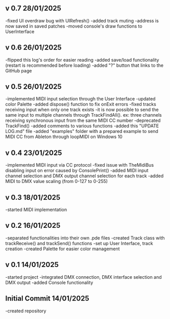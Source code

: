 ## v 0.7		28/01/2025
-fixed UI overdraw bug with UIRefresh()
-added track muting
-address is now saved in saved patches
-moved console's draw functions to UserInterface

## v 0.6 		26/01/2025
-flipped this log's order for easier reading
-added save/load functionality (restart is recommended before loading)
-added "?" button that links to the GitHub page


## v 0.5 		26/01/2025
-implemented MIDI input selection through the User Interface
-updated color Palette
-added dispose() function to fix onExit errors
-fixed tracks receiving input when only one track exists
-it is now possible to send the same input to multiple channels through TrackFindAll(). ex: three channels receiving synchronous input from the same MIDI CC number
-deprecated TrackFind()
-added comments to various functions
-added this "UPDATE LOG.md" file
-added "examples" folder with a prepared example to send MIDI CC from Ableton through loopMIDI on Windows 10


## v 0.4 		23/01/2025
-implemented MIDI input via CC protocol
-fixed issue with TheMidiBus disabling input on error caused by ConsolePrint()
-added MIDI input channel selection and DMX output channel selection for each track
-added MIDI to DMX value scaling (from 0-127 to 0-255)


## v 0.3 		18/01/2025
-started MIDI implementation


## v 0.2 		16/01/2025
-separated functionalities into their own .pde files
-created Track class with trackReceive() and trackSend() functions
-set up User Interface, track creation
-created Palette for easier color management


## v 0.1			14/01/2025
-started project
-integrated DMX connection, DMX interface selection and DMX output
-added Console functionality


## Initial Commit 	14/01/2025
-created repository